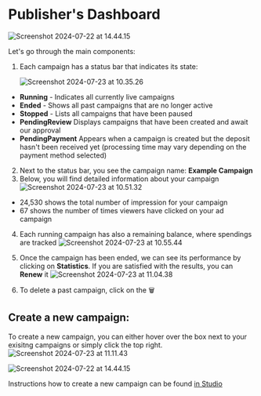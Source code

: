 # Publisher's Dashboard

![Screenshot 2024-07-22 at 14.44.15](https://hackmd.io/_uploads/SkcFd1TOA.png)

Let's go through the main components:

1. Each campaign has a status bar that indicates its state:

    ![Screenshot 2024-07-23 at 10.35.26](https://hackmd.io/_uploads/HJnds16dA.png)

- **Running** - Indicates all currently live campaigns
- **Ended** - Shows all past campaigns that are no longer active
- **Stopped** - Lists all campaigns that have been paused
- **PendingReview** Displays campaigns that have been created and await our approval
- **PendingPayment** Appears when a campaign is created but the deposit hasn't been received yet (processing time may vary depending on the payment method selected)

2. Next to the status bar, you see the campaign name: **Example Campaign**
3. Below, you will find detailed information about your campaign
![Screenshot 2024-07-23 at 10.51.32](https://hackmd.io/_uploads/HywBygaOR.png)
- 24,530 shows the total number of impression for your campaign
- 67 shows the number of times viewers have clicked on your ad campaign

4. Each running campaign has also a remaining balance, where spendings are tracked
![Screenshot 2024-07-23 at 10.55.44](https://hackmd.io/_uploads/HyFTxea_R.png)

5. Once the campaign has been ended, we can see its performance by clicking on **Statistics**. If you are satisfied with the results, you can **Renew** it
![Screenshot 2024-07-23 at 11.04.38](https://hackmd.io/_uploads/HJnEfgpuR.png)

6. To delete a past campaign, click on the 🗑️



## Create a new campaign: 
To create a new campaign, you can either hover over the box next to your exisitng campaigns or simply click the top right.
![Screenshot 2024-07-23 at 11.11.43](https://hackmd.io/_uploads/H1VW4l6d0.png)

![Screenshot 2024-07-22 at 14.44.15](https://hackmd.io/_uploads/SyprSVadA.png)




Instructions how to create a new campaign can be found [in Studio](./Studio/studio.md)
